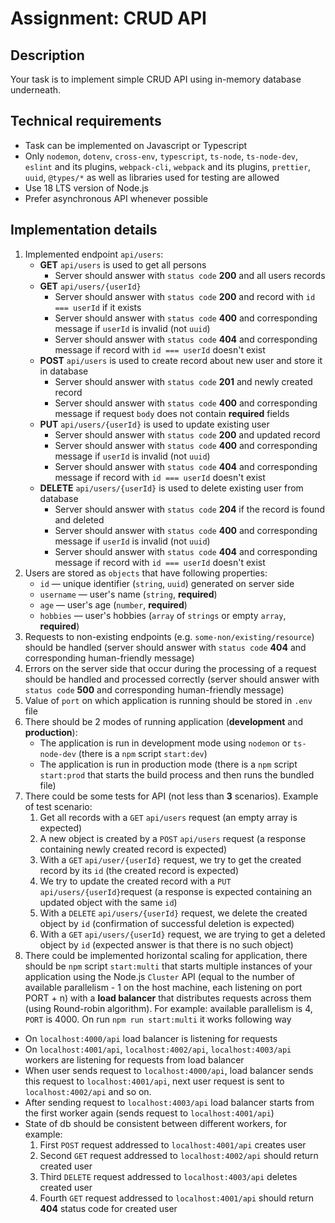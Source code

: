 # Assignment: CRUD API

## Description

Your task is to implement simple CRUD API using in-memory database underneath.

## Technical requirements

- Task can be implemented on Javascript or Typescript
- Only `nodemon`, `dotenv`, `cross-env`, `typescript`, `ts-node`, `ts-node-dev`, `eslint` and its plugins, `webpack-cli`, `webpack` and its plugins, `prettier`, `uuid`, `@types/*` as well as libraries used for testing are allowed
- Use 18 LTS version of Node.js
- Prefer asynchronous API whenever possible

## Implementation details

1. Implemented endpoint `api/users`:
   - **GET** `api/users` is used to get all persons
     - Server should answer with `status code` **200** and all users records
   - **GET** `api/users/{userId}`
     - Server should answer with `status code` **200** and record with `id === userId` if it exists
     - Server should answer with `status code` **400** and corresponding message if `userId` is invalid (not `uuid`)
     - Server should answer with `status code` **404** and corresponding message if record with `id === userId` doesn't exist
   - **POST** `api/users` is used to create record about new user and store it in database
     - Server should answer with `status code` **201** and newly created record
     - Server should answer with `status code` **400** and corresponding message if request `body` does not contain **required** fields
   - **PUT** `api/users/{userId}` is used to update existing user
     - Server should answer with `status code` **200** and updated record
     - Server should answer with `status code` **400** and corresponding message if `userId` is invalid (not `uuid`)
     - Server should answer with `status code` **404** and corresponding message if record with `id === userId` doesn't exist
   - **DELETE** `api/users/{userId}` is used to delete existing user from database
     - Server should answer with `status code` **204** if the record is found and deleted
     - Server should answer with `status code` **400** and corresponding message if `userId` is invalid (not `uuid`)
     - Server should answer with `status code` **404** and corresponding message if record with `id === userId` doesn't exist
2. Users are stored as `objects` that have following properties:
   - `id` — unique identifier (`string`, `uuid`) generated on server side
   - `username` — user's name (`string`, **required**)
   - `age` — user's age (`number`, **required**)
   - `hobbies` — user's hobbies (`array` of `strings` or empty `array`, **required**)
3. Requests to non-existing endpoints (e.g. `some-non/existing/resource`) should be handled (server should answer with `status code` **404** and corresponding human-friendly message)
4. Errors on the server side that occur during the processing of a request should be handled and processed correctly (server should answer with `status code` **500** and corresponding human-friendly message)
5. Value of `port` on which application is running should be stored in `.env` file
6. There should be 2 modes of running application (**development** and **production**):
   - The application is run in development mode using `nodemon` or `ts-node-dev` (there is a `npm` script `start:dev`)
   - The application is run in production mode (there is a `npm` script `start:prod` that starts the build process and then runs the bundled file)
7. There could be some tests for API (not less than **3** scenarios). Example of test scenario:
   1. Get all records with a `GET` `api/users` request (an empty array is expected)
   2. A new object is created by a `POST` `api/users` request (a response containing newly created record is expected)
   3. With a `GET` `api/user/{userId}` request, we try to get the created record by its `id` (the created record is expected)
   4. We try to update the created record with a `PUT` `api/users/{userId}`request (a response is expected containing an updated object with the same `id`)
   5. With a `DELETE` `api/users/{userId}` request, we delete the created object by `id` (confirmation of successful deletion is expected)
   6. With a `GET` `api/users/{userId}` request, we are trying to get a deleted object by `id` (expected answer is that there is no such object)
8. There could be implemented horizontal scaling for application, there should be `npm` script `start:multi` that starts multiple instances of your application using the Node.js `Cluster` API (equal to the number of available parallelism - 1 on the host machine, each listening on port PORT + n) with a **load balancer** that distributes requests across them (using Round-robin algorithm). For example: available parallelism is 4, `PORT` is 4000. On run `npm run start:multi` it works following way

- On `localhost:4000/api` load balancer is listening for requests
- On `localhost:4001/api`, `localhost:4002/api`, `localhost:4003/api` workers are listening for requests from load balancer
- When user sends request to `localhost:4000/api`, load balancer sends this request to `localhost:4001/api`, next user request is sent to `localhost:4002/api` and so on.
- After sending request to `localhost:4003/api` load balancer starts from the first worker again (sends request to `localhost:4001/api`)
- State of db should be consistent between different workers, for example:
  1. First `POST` request addressed to `localhost:4001/api` creates user
  2. Second `GET` request addressed to `localhost:4002/api` should return created user
  3. Third `DELETE` request addressed to `localhost:4003/api` deletes created user
  4. Fourth `GET` request addressed to `localhost:4001/api` should return **404** status code for created user
